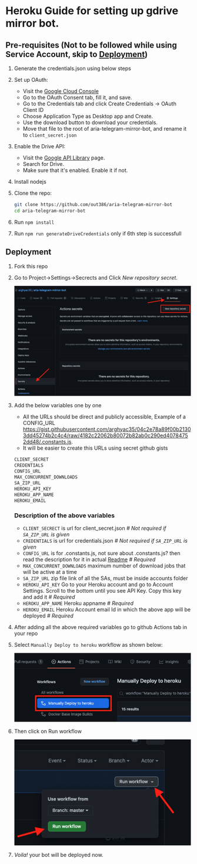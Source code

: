 # Heroku Guide for setting up gdrive mirror bot.

## Pre-requisites (Not to be followed while using Service Account, skip to [Deployment](#Deployment))

1. Generate the credentials.json using below steps

2. Set up OAuth:

   * Visit the [Google Cloud Console](https://console.developers.google.com/apis/credentials)
   * Go to the OAuth Consent tab, fill it, and save.
   * Go to the Credentials tab and click Create Credentials -> OAuth Client ID
   * Choose Application Type as Desktop app and Create.
   * Use the download button to download your credentials.
   * Move that file to the root of aria-telegram-mirror-bot, and rename it to `client_secret.json`

3. Enable the Drive API:

   * Visit the [Google API Library](https://console.developers.google.com/apis/library) page.
   * Search for Drive.
   * Make sure that it's enabled. Enable it if not.

4. Install nodejs

5. Clone the repo:

   ```bash
   git clone https://github.com/out386/aria-telegram-mirror-bot
   cd aria-telegram-mirror-bot
   ```

6. Run `npm install`

7. Run `npm run generateDriveCredentials` only if 6th step is successfull

## Deployment

1. Fork this repo

2. Go to Project->Settings->Secrects and Click *New repository secret*.

	![Example Manually Deploy to heroku](.github/secrets.png?raw=true)

3. Add the below variables one by one

	* All the URLs should be direct and publicly accessible, Example of a CONFIG_URL https://gist.githubusercontent.com/arghyac35/04c2e78a89f00b21303dd45274b2c4c4/raw/4182c22062b80072b82ab0c290ed40784752dd48/.constants.js.
	* It will be easier to create this URLs using secret github gists
	```
	CLIENT_SECRET
	CREDENTIALS							
	CONFIG_URL
	MAX_CONCURRENT_DOWNLOADS
	SA_ZIP_URL
	HEROKU_API_KEY
	HEROKU_APP_NAME
	HEROKU_EMAIL
	```
	### Description of the above variables
	* `CLIENT_SECRECT` is url for client_secret.json *# Not required if `SA_ZIP_URL` is given*
	* `CREDENTIALS` is url for credentials.json *# Not required if `SA_ZIP_URL` is given*
	* `CONFIG_URL` is for .constants.js, not sure about .constants.js? then read the description for it in actual [Readme](README.md) *# Required*
	* `MAX_CONCURRENT_DOWNLOADS` maximum number of download jobs that will be active at a time
	* `SA_ZIP_URL` zip file link of all the SAs, must be inside accounts folder
	* `HEROKU_API_KEY` Go to your Heroku account and go to Account Settings. Scroll to the bottom until you see API Key. Copy this key and add it *# Required*
	* `HEROKU_APP_NAME` Heroku appname *# Required*
	* `HEROKU_EMAIL` Heroku Account email Id in which the above app will be deployed *# Required*

4. After adding all the above required variables go to github Actions tab in your repo
5. Select `Manually Deploy to heroku` workflow as shown below:

	![Example Manually Deploy to heroku](.github/manually_deploy_workflow.png?raw=true)

6. Then click on Run workflow

	![Run workflow](.github/run_workflow.png?raw=true)

7. _Voila!_ your bot will be deployed now.